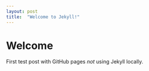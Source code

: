 ```yaml
---
layout: post
title:  "Welcome to Jekyll!"
---
```


# Welcome

First test post with GitHub pages *not* using Jekyll locally.